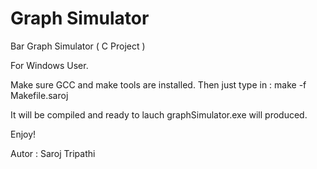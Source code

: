 # Graph Simulator
Bar Graph Simulator ( C Project ) 

For Windows User.

Make sure GCC and make tools are installed. Then just type in : make -f Makefile.saroj

It will be compiled and ready to lauch graphSimulator.exe will produced.

Enjoy!

Autor : Saroj Tripathi
